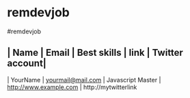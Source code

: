 # remdevjob
#remdevjob

| Name  | Email | Best skills | link | Twitter account|
------------------------------------------
| YourName  | yourmail@mail.com  | Javascript Master | http://www.example.com | http://mytwitterlink
